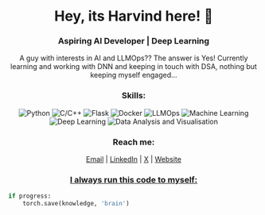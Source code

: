 <!-- Header -->
<h1 align="center">Hey, its Harvind here! 👋</h1>
<h3 align="center">Aspiring AI Developer | Deep Learning </h3>

<!-- Bio -->
<p align="center">A guy with interests in AI and LLMOps?? The answer is Yes!
Currently learning and working with DNN and keeping in touch with DSA, nothing but keeping myself engaged...</p>

<!-- Skills -->
<h3 align="center">Skills:</h3>
<p align="center">
  <img src="https://img.shields.io/badge/Python-3776AB?style=flat-square&logo=python&logoColor=white" alt="Python">
  <img src="https://img.shields.io/badge/C/C++-3776AB?style=flat-square&logo=c++&logoColor=white" alt="C/C++">
  <img src="https://img.shields.io/badge/Flask-3776AB?style=flat-square&logo=Flask&logoColor=white" alt="Flask">
  <img src="https://img.shields.io/badge/Docker-CC6600?style=flat-square&logo=html&logoColor=brown" alt="Docker">
  <img src="https://img.shields.io/badge/LLMOps(RAG, LC, Fine tuning, Agents, CoT)-39C0BA?style=flat-square&logo=html&logoColor=brown" alt="LLMOps">
  <img src="https://img.shields.io/badge/Machine%20Learning-39C0BA?style=flat-square&logo=ml&logoColor=white" alt="Machine Learning">
  <img src="https://img.shields.io/badge/Deep Learning-39C0BA?style=flat-square&logo=ml&logoColor=white" alt="Deep Learning">
  <img src="https://img.shields.io/badge/Data Analysis and %20Visualization-FFA518?style=flat-square&logo=datahandling&logoColor=white" alt="Data Analysis and Visualisation">
<!-- Contact -->
<h3 align="center">Reach me:</h3>
<p align="center">
  <a href="mailto:harvindmukhal3@gmail.com">Email</a> | 
  <a href="https://www.linkedin.com/in/harvind-mukhal-muthukumar-47561a24a/">LinkedIn</a> |
  <a href="https://twitter.com/harvind_here">X</a> | 
  <a href="https://harvind-here.github.io/harvind-here/">Website</h1>
</p>

<!-- Favorite Quote -->
<h3 align="center">I always run this code to myself:</h3>
 
 ```python
 if progress: 
     torch.save(knowledge, 'brain')
 ```

<!---
harvind-here/harvind-here is a ✨ special ✨ repository because its `README.md` (this file) appears on your GitHub profile.
You can click the Preview link to take a look at your changes.
--->
